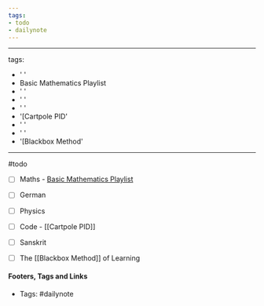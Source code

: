 ```yaml
---
tags:
- todo
- dailynote
---
```


---
tags:
- ' '
- Basic Mathematics Playlist
- ' '
- ' '
- ' '
- '[Cartpole PID'
- ' '
- ' '
- '[Blackbox Method'
---

#todo
- [ ] Maths - [Basic Mathematics Playlist](https://www.youtube.com/watch?v=dJHWsbcjAsY&list=PL_A4M5IAkMafig81EHnu345hUAHXOhe46)
- [ ] German
- [ ] Physics
- [ ] Code - [[Cartpole PID]]
- [ ] Sanskrit
- [ ] The [[Blackbox Method]] of Learning


#### Footers, Tags and Links
- Tags: #dailynote     